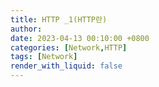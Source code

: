 ```yaml
---
title: HTTP _1(HTTP란)
author: 
date: 2023-04-13 00:10:00 +0800
categories: [Network,HTTP]
tags: [Network]
render_with_liquid: false
---
```



